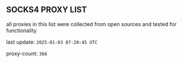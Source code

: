 ## SOCKS4 PROXY LIST

all proxies in this list were collected from open sources and tested for functionality

last update: `2025-01-03 07:20:45 UTC`

proxy-count: `366`
